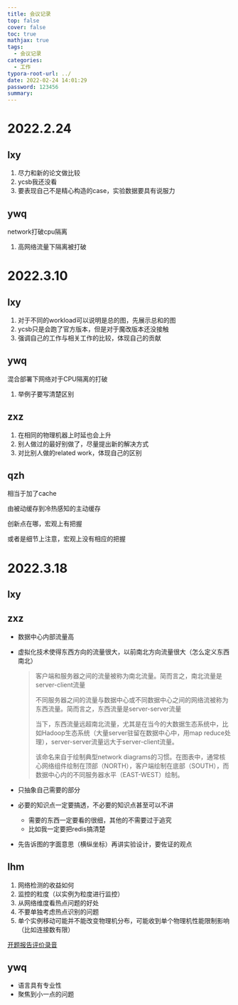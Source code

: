 ```yaml
---
title: 会议记录
top: false
cover: false
toc: true
mathjax: true
tags:
  - 会议记录
categories:
  - 工作
typora-root-url: ../
date: 2022-02-24 14:01:29
password: 123456 
summary:
---
```


# 2022.2.24

## lxy

1. 尽力和新的论文做比较
2. ycsb我还没看
3. 要表现自己不是精心构造的case，实验数据要具有说服力

## ywq

network打破cpu隔离

1. 高网络流量下隔离被打破

# 2022.3.10

## lxy

1. 对于不同的workload可以说明是总的图，先展示总和的图
2. ycsb只是会跑了官方版本，但是对于魔改版本还没接触
3. 强调自己的工作与相关工作的比较，体现自己的贡献

## ywq

混合部署下网络对于CPU隔离的打破

1. 举例子要写清楚区别

## zxz

1. 在相同的物理机器上时延也会上升
2. 别人做过的最好别做了，尽量提出新的解决方式
3. 对比别人做的related work，体现自己的区别

## qzh

相当于加了cache

由被动缓存到冷热感知的主动缓存

创新点在哪，宏观上有把握

或者是细节上注意，宏观上没有相应的把握

# 2022.3.18

## lxy

## zxz

- 数据中心内部流量高

- 虚拟化技术使得东西方向的流量很大，以前南北方向流量很大（怎么定义东西南北）

  > 客户端和服务器之间的流量被称为南北流量。简而言之，南北流量是server-client流量
  >
  > 不同服务器之间的流量与数据中心或不同数据中心之间的网络流被称为东西流量。简而言之，东西流量是server-server流量
  >
  > 当下，东西流量远超南北流量，尤其是在当今的大数据生态系统中，比如Hadoop生态系统（大量server驻留在数据中心中，用map reduce处理），server-server流量远大于server-client流量。
  >
  > 该命名来自于绘制典型network diagrams的习惯。在图表中，通常核心网络组件绘制在顶部（NORTH），客户端绘制在底部（SOUTH），而数据中心内的不同服务器水平（EAST-WEST）绘制。

- 只抽象自己需要的部分

- 必要的知识点一定要搞透，不必要的知识点甚至可以不讲

  - 需要的东西一定要看的很细，其他的不需要过于追究
  - 比如我一定要把redis搞清楚

- 先告诉图的字面意思（横纵坐标）再讲实验设计，要佐证的观点

## lhm

1. 网络检测的收益如何
2. 监控的粒度（以实例为粒度进行监控）
3. 从网络维度看热点问题的好处
4. 不要单独考虑热点识别的问题
4. 单个实例移动可能并不能改变物理机分布，可能收到单个物理机性能限制影响（比如连接数有限）

[开题报告评价录音](会议记录/开题报告评价录音.m4a)

## ywq

- 语言具有专业性
- 聚焦到小一点的问题
